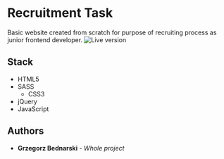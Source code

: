 # Recruitment Task

Basic website created from scratch for purpose of recruiting process as junior frontend developer.
![Live version](https://i.imgur.com/MN2TOKu.png)

## Stack

* HTML5
* SASS
  * CSS3
 * jQuery
  * JavaScript

## Authors

* **Grzegorz Bednarski** - *Whole project*
